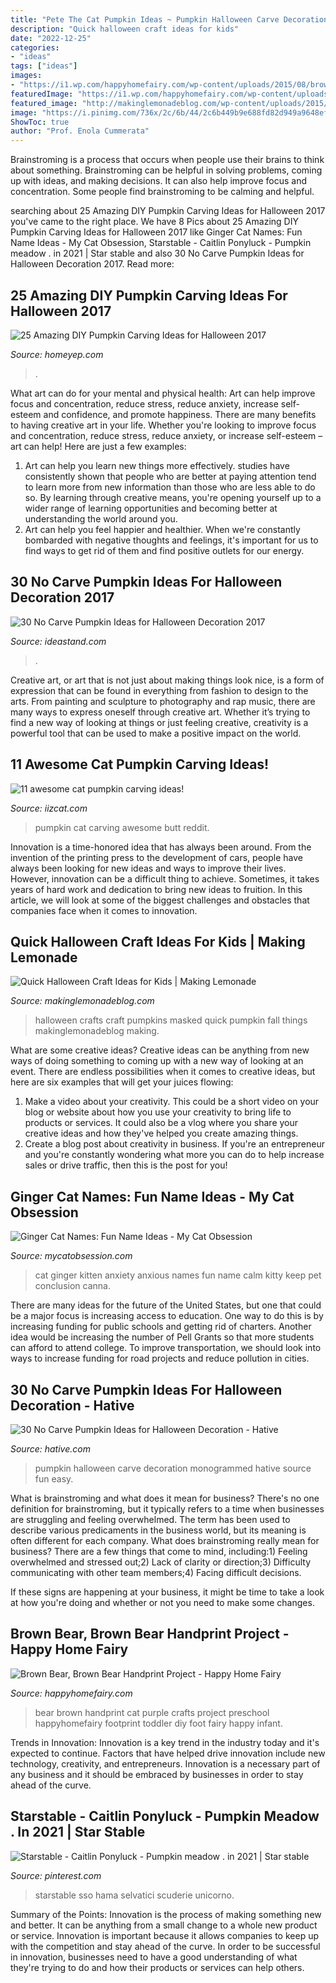 ```yaml
---
title: "Pete The Cat Pumpkin Ideas ~ Pumpkin Halloween Carve Decoration Monogrammed Hative Source Fun Easy"
description: "Quick halloween craft ideas for kids"
date: "2022-12-25"
categories:
- "ideas"
tags: ["ideas"]
images:
- "https://i1.wp.com/happyhomefairy.com/wp-content/uploads/2015/08/brown-bear-purple-cat-handprint.jpg"
featuredImage: "https://i1.wp.com/happyhomefairy.com/wp-content/uploads/2015/08/brown-bear-purple-cat-handprint.jpg"
featured_image: "http://makinglemonadeblog.com/wp-content/uploads/2015/10/kids-halloween-crafts-ideas-masked-no-carve-pumpkin.jpg"
image: "https://i.pinimg.com/736x/2c/6b/44/2c6b449b9e688fd82d949a9648efe28d.jpg"
ShowToc: true
author: "Prof. Enola Cummerata"
---
```



Brainstroming is a process that occurs when people use their brains to think about something. Brainstroming can be helpful in solving problems, coming up with ideas, and making decisions. It can also help improve focus and concentration. Some people find brainstroming to be calming and helpful.

	

		
searching about 25 Amazing DIY Pumpkin Carving Ideas for Halloween 2017 you've came to the right place. We have 8 Pics about 25 Amazing DIY Pumpkin Carving Ideas for Halloween 2017 like Ginger Cat Names: Fun Name Ideas - My Cat Obsession, Starstable - Caitlin Ponyluck - Pumpkin meadow . in 2021 | Star stable and also 30 No Carve Pumpkin Ideas for Halloween Decoration 2017. Read more:
		
    
## 25 Amazing DIY Pumpkin Carving Ideas For Halloween 2017

<img loading=lazy src="https://homeyep.com/wp-content/uploads/2017/03/pumpkin-carving/10-pumpkin-carving-ideas-for-halloween.jpg" onerror="this.onerror=null;this.src='https://tse1.mm.bing.net/th?id=OIP.5W0Nmp4oyFbZgj7sDX2vEwHaLI&amp;pid=15.1';" alt="25 Amazing DIY Pumpkin Carving Ideas for Halloween 2017">

_Source: homeyep.com_

>. 

	

What art can do for your mental and physical health: Art can help improve focus and concentration, reduce stress, reduce anxiety, increase self-esteem and confidence, and promote happiness.
There are many benefits to having creative art in your life. Whether you're looking to improve focus and concentration, reduce stress, reduce anxiety, or increase self-esteem – art can help! Here are just a few examples: 
1. Art can help you learn new things more effectively. studies have consistently shown that people who are better at paying attention tend to learn more from new information than those who are less able to do so. By learning through creative means, you're opening yourself up to a wider range of learning opportunities and becoming better at understanding the world around you. 
2. Art can help you feel happier and healthier. When we're constantly bombarded with negative thoughts and feelings, it's important for us to find ways to get rid of them and find positive outlets for our energy.

    
## 30 No Carve Pumpkin Ideas For Halloween Decoration 2017

<img loading=lazy src="https://ideastand.com/wp-content/uploads/2014/10/no-carve-pumpkin-ideas/17-nemo-pumpkin.jpg" onerror="this.onerror=null;this.src='https://tse4.mm.bing.net/th?id=OIP.q4WWGGw0FN93hfCrxsT_nAHaLG&amp;pid=15.1';" alt="30 No Carve Pumpkin Ideas for Halloween Decoration 2017">

_Source: ideastand.com_

>. 

	

Creative art, or art that is not just about making things look nice, is a form of expression that can be found in everything from fashion to design to the arts. From painting and sculpture to photography and rap music, there are many ways to express oneself through creative art. Whether it’s trying to find a new way of looking at things or just feeling creative, creativity is a powerful tool that can be used to make a positive impact on the world.

    
## 11 Awesome Cat Pumpkin Carving Ideas!

<img loading=lazy src="https://www.iizcat.com/uploads/2016/10/ntuq5-fri30.jpg" onerror="this.onerror=null;this.src='https://tse3.mm.bing.net/th?id=OIP._RvO_QuO0sCRyd5Q2tR1kQHaJ3&amp;pid=15.1';" alt="11 awesome cat pumpkin carving ideas!">

_Source: iizcat.com_

>pumpkin cat carving awesome butt reddit. 

	

Innovation is a time-honored idea that has always been around. From the invention of the printing press to the development of cars, people have always been looking for new ideas and ways to improve their lives. However, innovation can be a difficult thing to achieve. Sometimes, it takes years of hard work and dedication to bring new ideas to fruition. In this article, we will look at some of the biggest challenges and obstacles that companies face when it comes to innovation.

    
## Quick Halloween Craft Ideas For Kids | Making Lemonade

<img loading=lazy src="http://makinglemonadeblog.com/wp-content/uploads/2015/10/kids-halloween-crafts-ideas-masked-no-carve-pumpkin.jpg" onerror="this.onerror=null;this.src='https://tse2.mm.bing.net/th?id=OIP.Kck1h5f9Ui1_BFPE4Klp1wHaLE&amp;pid=15.1';" alt="Quick Halloween Craft Ideas for Kids | Making Lemonade">

_Source: makinglemonadeblog.com_

>halloween crafts craft pumpkins masked quick pumpkin fall things makinglemonadeblog making. 

	

What are some creative ideas?
Creative ideas can be anything from new ways of doing something to coming up with a new way of looking at an event. There are endless possibilities when it comes to creative ideas, but here are six examples that will get your juices flowing: 
1. Make a video about your creativity. This could be a short video on your blog or website about how you use your creativity to bring life to products or services. It could also be a vlog where you share your creative ideas and how they've helped you create amazing things. 
2. Create a blog post about creativity in business. If you're an entrepreneur and you're constantly wondering what more you can do to help increase sales or drive traffic, then this is the post for you!

    
## Ginger Cat Names: Fun Name Ideas - My Cat Obsession

<img loading=lazy src="https://mycatobsession.com/wp-content/uploads/2021/01/Ginger-Cat.jpg" onerror="this.onerror=null;this.src='https://tse1.mm.bing.net/th?id=OIP.UJUfIwIg06B3s4SLGnSKvwHaHa&amp;pid=15.1';" alt="Ginger Cat Names: Fun Name Ideas - My Cat Obsession">

_Source: mycatobsession.com_

>cat ginger kitten anxiety anxious names fun name calm kitty keep pet conclusion canna. 

	

There are many ideas for the future of the United States, but one that could be a major focus is increasing access to education. One way to do this is by increasing funding for public schools and getting rid of charters. Another idea would be increasing the number of Pell Grants so that more students can afford to attend college. To improve transportation, we should look into ways to increase funding for road projects and reduce pollution in cities.

    
## 30 No Carve Pumpkin Ideas For Halloween Decoration - Hative

<img loading=lazy src="https://hative.com/wp-content/uploads/2014/10/no-carve-pumpkin-ideas/3-monogrammed-pumpkin.jpg" onerror="this.onerror=null;this.src='https://tse1.mm.bing.net/th?id=OIP.RLIi6r2IJL7LTAVcIEY5kwHaJ4&amp;pid=15.1';" alt="30 No Carve Pumpkin Ideas for Halloween Decoration - Hative">

_Source: hative.com_

>pumpkin halloween carve decoration monogrammed hative source fun easy. 

	

What is brainstroming and what does it mean for business?
There's no one definition for brainstroming, but it typically refers to a time when businesses are struggling and feeling overwhelmed. The term has been used to describe various predicaments in the business world, but its meaning is often different for each company. 
What does brainstroming really mean for business? There are a few things that come to mind, including:1) Feeling overwhelmed and stressed out;2) Lack of clarity or direction;3) Difficulty communicating with other team members;4) Facing difficult decisions. 

If these signs are happening at your business, it might be time to take a look at how you're doing and whether or not you need to make some changes.

    
## Brown Bear, Brown Bear Handprint Project - Happy Home Fairy

<img loading=lazy src="https://i1.wp.com/happyhomefairy.com/wp-content/uploads/2015/08/brown-bear-purple-cat-handprint.jpg" onerror="this.onerror=null;this.src='https://tse4.mm.bing.net/th?id=OIP.M9yUwESBNtKvKYUDs3bZUQHaLH&amp;pid=15.1';" alt="Brown Bear, Brown Bear Handprint Project - Happy Home Fairy">

_Source: happyhomefairy.com_

>bear brown handprint cat purple crafts project preschool happyhomefairy footprint toddler diy foot fairy happy infant. 

	

Trends in Innovation:
Innovation is a key trend in the industry today and it's expected to continue. Factors that have helped drive innovation include new technology, creativity, and entrepreneurs. Innovation is a necessary part of any business and it should be embraced by businesses in order to stay ahead of the curve.

    
## Starstable - Caitlin Ponyluck - Pumpkin Meadow . In 2021 | Star Stable

<img loading=lazy src="https://i.pinimg.com/736x/2c/6b/44/2c6b449b9e688fd82d949a9648efe28d.jpg" onerror="this.onerror=null;this.src='https://tse3.mm.bing.net/th?id=OIP.QPHzdd8H2cD9E2S29ngUMwHaE_&amp;pid=15.1';" alt="Starstable - Caitlin Ponyluck - Pumpkin meadow . in 2021 | Star stable">

_Source: pinterest.com_

>starstable sso hama selvatici scuderie unicorno. 

	

Summary of the Points:
Innovation is the process of making something new and better. It can be anything from a small change to a whole new product or service. Innovation is important because it allows companies to keep up with the competition and stay ahead of the curve. In order to be successful in innovation, businesses need to have a good understanding of what they're trying to do and how their products or services can help others.


